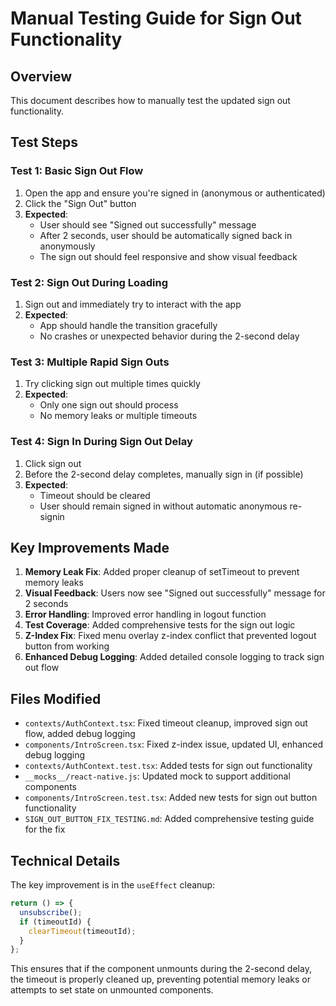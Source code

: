 # Manual Testing Guide for Sign Out Functionality

## Overview
This document describes how to manually test the updated sign out functionality.

## Test Steps

### Test 1: Basic Sign Out Flow
1. Open the app and ensure you're signed in (anonymous or authenticated)
2. Click the "Sign Out" button
3. **Expected**: 
   - User should see "Signed out successfully" message
   - After 2 seconds, user should be automatically signed back in anonymously
   - The sign out should feel responsive and show visual feedback

### Test 2: Sign Out During Loading
1. Sign out and immediately try to interact with the app
2. **Expected**: 
   - App should handle the transition gracefully
   - No crashes or unexpected behavior during the 2-second delay

### Test 3: Multiple Rapid Sign Outs
1. Try clicking sign out multiple times quickly
2. **Expected**: 
   - Only one sign out should process
   - No memory leaks or multiple timeouts

### Test 4: Sign In During Sign Out Delay
1. Click sign out
2. Before the 2-second delay completes, manually sign in (if possible)
3. **Expected**: 
   - Timeout should be cleared
   - User should remain signed in without automatic anonymous re-signin

## Key Improvements Made

1. **Memory Leak Fix**: Added proper cleanup of setTimeout to prevent memory leaks
2. **Visual Feedback**: Users now see "Signed out successfully" message for 2 seconds
3. **Error Handling**: Improved error handling in logout function
4. **Test Coverage**: Added comprehensive tests for the sign out logic
5. **Z-Index Fix**: Fixed menu overlay z-index conflict that prevented logout button from working
6. **Enhanced Debug Logging**: Added detailed console logging to track sign out flow

## Files Modified

- `contexts/AuthContext.tsx`: Fixed timeout cleanup, improved sign out flow, added debug logging
- `components/IntroScreen.tsx`: Fixed z-index issue, updated UI, enhanced debug logging
- `contexts/AuthContext.test.tsx`: Added tests for sign out functionality
- `__mocks__/react-native.js`: Updated mock to support additional components
- `components/IntroScreen.test.tsx`: Added new tests for sign out button functionality
- `SIGN_OUT_BUTTON_FIX_TESTING.md`: Added comprehensive testing guide for the fix

## Technical Details

The key improvement is in the `useEffect` cleanup:

```typescript
return () => {
  unsubscribe();
  if (timeoutId) {
    clearTimeout(timeoutId);
  }
};
```

This ensures that if the component unmounts during the 2-second delay, the timeout is properly cleaned up, preventing potential memory leaks or attempts to set state on unmounted components.